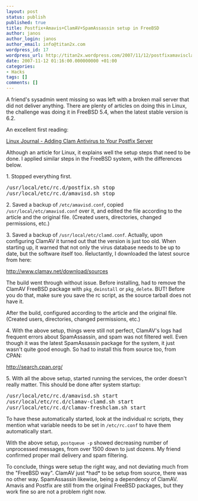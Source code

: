 ```yaml
---
layout: post
status: publish
published: true
title: Postfix+Amavis+ClamAV+SpamAssassin setup in FreeBSD
author: janos
author_login: janos
author_email: info@titan2x.com
wordpress_id: 17
wordpress_url: http://titan2x.wordpress.com/2007/11/12/postfixamavisclamavspamassassin-setup-in-freebsd/
date: 2007-11-12 01:16:00.000000000 +01:00
categories:
- Hacks
tags: []
comments: []
---
```

<p>A friend's sysadmin went missing so was left with a broken mail server that did not deliver anything. There are plenty of articles on doing this in Linux, the challenge was doing it in FreeBSD 5.4, when the latest stable version is 6.2.</p>

<p>An excellent first reading: </p>

<p><a href="http://www.linuxjournal.com/article/7778">Linux Journal - Adding Clam Antivirus to Your Postfix Server</a></p>

<p>Although an article for Linux, it explains well the setup steps that need to be done. I applied similar steps in the FreeBSD system, with the differences below.</p>

<p>1. Stopped everything first.</p>
<pre>/usr/local/etc/rc.d/postfix.sh stop
/usr/local/etc/rc.d/amavisd.sh stop</pre>

<p>2. Saved a backup of <code>/etc/amavisd.conf</code>, copied <code>/usr/local/etc/amavisd.conf</code> over it, and edited the file according to the article and the original file. (Created users, directories, changed permissions, etc.)</p>

<p>3. Saved a backup of <code>/usr/local/etc/clamd.conf</code>. Actually, upon configuring ClamAV it turned out that the version is just too old. When starting up, it warned that not only the virus database needs to be up to date, but the software itself too. Reluctantly, I downloaded the latest source from here: </p>

<p><a href="http://www.clamav.net/download/sources">http://www.clamav.net/download/sources</a></p>

<p>The build went through without issue. Before installing, had to remove the ClamAV FreeBSD package with <code>pkg_deinstall</code> or <code>pkg_delete</code>. BUT! Before you do that, make sure you save the rc script, as the source tarball does not have it. </p>

<p>After the build, configured according to the article and the original file. (Created users, directories, changed permissions, etc.)</p>

<p>4. With the above setup, things were still not perfect, ClamAV's logs had frequent errors about SpamAssassin, and spam was not filtered well. Even though it was the latest SpamAssassin package for the system, it just wasn't quite good enough. So had to install this from source too, from CPAN:</p>

<p><a href="http://search.cpan.org/">http://search.cpan.org/</a></p>

<p>5. With all the above setup, started running the services, the order doesn't really matter. This should be done after system startup:</p>

<pre>/usr/local/etc/rc.d/amavisd.sh start
/usr/local/etc/rc.d/clamav-clamd.sh start
/usr/local/etc/rc.d/clamav-freshclam.sh start</pre>

<p>To have these automatically started, look at the individual rc scripts, they mention what variable needs to be set in <code>/etc/rc.conf</code> to have them automatically start. </p>

<p>With the above setup, <code>postqueue -p</code> showed decreasing number of unprocessed messages, from over 1500 down to just dozens. My friend confirmed proper mail delivery and spam filtering. </p>

<p>To conclude, things were setup the right way, and not deviating much from the "FreeBSD way". ClamAV just *had* to be setup from source, there was no other way. SpamAssassin likewise, being a dependency of ClamAV. Amavis and Postfix are still from the original FreeBSD packages, but they work fine so are not a problem right now.</p>
